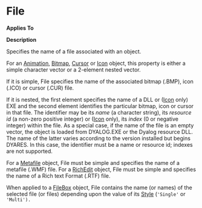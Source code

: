 




<h1 class="heading"><span class="name">File</span></h1>

**Applies To**


**Description**


Specifies the name of a file associated with an object.



For an [Animation](../a-z/animation.md), [Bitmap](../a-z/bitmap.md), [Cursor](../a-z/cursor.md) or [Icon](../a-z/icon.md) object, this property is either a simple character vector or a 2-element nested vector.


If it is simple, File specifies the name of the associated bitmap (.BMP), icon (.ICO) or cursor (.CUR) file.


If it is nested, the first element specifies the name of a DLL or ([Icon](../a-z/icon.md) only) EXE and the second element identifies the particular bitmap, icon or cursor in that file. The identifier may be its *name* (a character string), its *resource id* (a non-zero positive integer) or ([Icon](../a-z/icon.md) only), its *index* (0 or negative integer) within the file. As a special case, if the name of the file is an empty vector, the object is loaded from DYALOG.EXE or the Dyalog resource DLL. The name of the latter varies according to the version installed but begins DYARES. In this case, the identifier must be a name or resource id; indexes are not supported.


For a [Metafile](../a-z/metafile.md) object, File must be simple and specifies the name of a metafile (.WMF) file. For a [RichEdit](../a-z/richedit.md) object, File must be simple and specifies the name of a Rich text Format (.RTF) file.


When applied to a [FileBox](../a-z/filebox.md) object, File contains the name (or names) of the selected file (or files) depending upon the value of its [Style](../a-z/style.md) (`'Single'` or `'Multi').`


